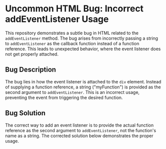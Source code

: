 # Uncommon HTML Bug: Incorrect addEventListener Usage

This repository demonstrates a subtle bug in HTML related to the `addEventListener` method. The bug arises from incorrectly passing a string to `addEventListener` as the callback function instead of a function reference. This leads to unexpected behavior, where the event listener does not get properly attached.

## Bug Description

The bug lies in how the event listener is attached to the `div` element.  Instead of supplying a function reference, a string ("myFunction") is provided as the second argument to `addEventListener`. This is an incorrect usage, preventing the event from triggering the desired function.

## Bug Solution

The correct way to add an event listener is to provide the actual function reference as the second argument to `addEventListener`, not the function's name as a string.  The corrected solution below demonstrates the proper usage.